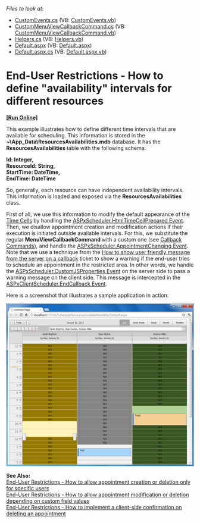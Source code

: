 <!-- default file list -->
*Files to look at*:

* [CustomEvents.cs](./CS/WebSite/App_Code/CustomEvents.cs) (VB: [CustomEvents.vb](./VB/WebSite/App_Code/CustomEvents.vb))
* [CustomMenuViewCallbackCommand.cs](./CS/WebSite/App_Code/CustomMenuViewCallbackCommand.cs) (VB: [CustomMenuViewCallbackCommand.vb](./VB/WebSite/App_Code/CustomMenuViewCallbackCommand.vb))
* [Helpers.cs](./CS/WebSite/App_Code/Helpers.cs) (VB: [Helpers.vb](./VB/WebSite/App_Code/Helpers.vb))
* [Default.aspx](./CS/WebSite/Default.aspx) (VB: [Default.aspx](./VB/WebSite/Default.aspx))
* [Default.aspx.cs](./CS/WebSite/Default.aspx.cs) (VB: [Default.aspx.vb](./VB/WebSite/Default.aspx.vb))
<!-- default file list end -->
# End-User Restrictions - How to define "availability" intervals for different resources
<!-- run online -->
**[[Run Online]](https://codecentral.devexpress.com/e4144/)**
<!-- run online end -->


<p>This example illustrates how to define different time intervals that are available for scheduling. This information is stored in the <strong>~\App_Data\ResourcesAvailabilities.mdb</strong> database. It has the <strong>ResourcesAvailabilities </strong>table with the following schema:</p><p><strong>Id: Integer, <br />
ResourceId: String, <br />
StartTime: DateTime, <br />
EndTime: DateTime</strong></p><p>So, generally, each resource can have independent availability intervals. This information is loaded and exposed via the <strong>ResourcesAvailabilities </strong>class.</p><p>First of all, we use this information to modify the default appearance of the <a href="http://documentation.devexpress.com/#AspNet/CustomDocument3835"><u>Time Cells</u></a> by handling the <a href="http://documentation.devexpress.com/#AspNet/DevExpressWebASPxSchedulerASPxScheduler_HtmlTimeCellPreparedtopic"><u>ASPxScheduler.HtmlTimeCellPrepared Event</u></a>. Then, we disallow appointment creation and modification actions if their execution is initiated outside available intervals. For this, we substitute the regular <strong>MenuViewCallbackCommand </strong>with a custom one (see <a href="http://documentation.devexpress.com/#AspNet/CustomDocument5462"><u>Callback Commands</u></a>), and handle the <a href="http://documentation.devexpress.com/#AspNet/DevExpressWebASPxSchedulerASPxScheduler_AppointmentChangingtopic"><u>ASPxScheduler.AppointmentChanging Event</u></a>. Note that we use a technique from the <a href="https://www.devexpress.com/Support/Center/p/Q353824">How to show user friendly message from the server on a callback</a> ticket to show a warning if the end-user tries to schedule an appointment in the restricted area. In other words, we handle the <a href="http://documentation.devexpress.com/#AspNet/DevExpressWebASPxSchedulerASPxScheduler_CustomJSPropertiestopic"><u>ASPxScheduler.CustomJSProperties Event</u></a> on the server side to pass a warning message on the client side. This message is intercepted in the <a href="http://documentation.devexpress.com/#AspNet/DevExpressWebASPxSchedulerScriptsASPxClientScheduler_EndCallbacktopic"><u>ASPxClientScheduler.EndCallback Event</u></a>.</p><p>Here is a screenshot that illustrates a sample application in action:</p><p><img src="https://raw.githubusercontent.com/DevExpress-Examples/end-user-restrictions-how-to-define-availability-intervals-for-different-resources-e4144/13.1.8+/media/54f13999-9b8b-42d6-a021-19590a8a2980.png"></p><p><strong>See Also:</strong><br />
<a href="https://www.devexpress.com/Support/Center/p/E3499">End-User Restrictions - How to allow appointment creation or deletion only for specific users</a><br />
<a href="https://www.devexpress.com/Support/Center/p/E3790">End-User Restrictions - How to allow appointment modification or deletion depending on custom field values</a><br />
<a href="https://www.devexpress.com/Support/Center/p/E3999">End-User Restrictions - How to implement a client-side confirmation on deleting an appointment</a></p>

<br/>


